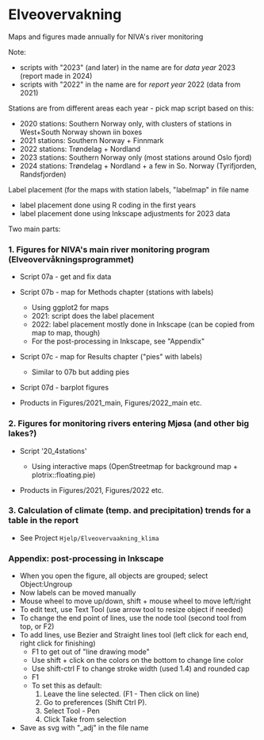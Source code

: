 # Elveovervakning

Maps and figures made annually for NIVA's river monitoring   

Note:   
* scripts with "2023" (and later) in the name are for *data year* 2023 (report made in 2024)  
* scripts with "2022" in the name are for *report year* 2022 (data from 2021)  

Stations are from different areas each year - pick map script based on this:
* 2020 stations: Southern Norway only, with clusters of stations in West+South Norway shown iin boxes  
* 2021 stations: Southern Norway + Finnmark  
* 2022 stations: Trøndelag + Nordland  
* 2023 stations: Southern Norway only (most stations around Oslo fjord)
* 2024 stations: Trøndelag + Nordland + a few in So. Norway (Tyrifjorden, Randsfjorden)  

Label placement (for the maps with station labels, "labelmap" in file name
* label placement done using R coding in the first years  
* label placement done using Inkscape adjustments for 2023 data

Two main parts:  

### 1. Figures for NIVA's main river monitoring program (Elveovervåkningsprogrammet)  

* Script 07a - get and fix data  

* Script 07b - map for Methods chapter (stations with labels)  
    - Using ggplot2 for maps  
    - 2021: script does the label placement  
    - 2022: label placement mostly done in Inkscape (can be copied from map to map, though)  
    - For the post-processing in Inkscape, see "Appendix"  
    
* Script 07c - map for Results chapter ("pies" with labels)  
    - Similar to 07b but adding pies  

* Script 07d - barplot figures  

* Products in Figures/2021_main, Figures/2022_main etc.  


### 2. Figures for monitoring rivers entering Mjøsa (and other big lakes?)  

* Script '20_4stations'  
    - Using interactive maps (OpenStreetmap for background map + plotrix::floating.pie)    
  
* Products in Figures/2021, Figures/2022 etc.   

### 3. Calculation of climate (temp. and precipitation) trends for a table in the report  

* See Project `Hjelp/Elveovervaakning_klima`   

### Appendix: post-processing in Inkscape  
- When you open the figure, all objects are grouped; select Object:Ungroup  
- Now labels can be moved manually  
- Mouse wheel to move up/down, shift + mouse wheel to move left/right  
- To edit text, use Text Tool (use arrow tool to resize object if needed)  
- To change the end point of lines, use the node tool (second tool from top, or F2)  
- To add lines, use Bezier and Straight lines tool (left click for each end, right click for finishing)  
    - F1 to get out of "line drawing mode"
    - Use shift + click on the colors on the bottom to change line color  
    - Use shift-ctrl F to change stroke width (used 1.4) and rounded cap  
    - F1 
    - To set this as default: 
      1) Leave the line selected. (F1 - Then click on line)
      2) Go to preferences (Shift Ctrl P). 
      3) Select Tool - Pen 
      4) Click Take from selection   
- Save as svg with "_adj" in the file name  
    


